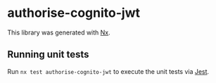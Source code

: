 # authorise-cognito-jwt

This library was generated with [Nx](https://nx.dev).

## Running unit tests

Run `nx test authorise-cognito-jwt` to execute the unit tests via [Jest](https://jestjs.io).
